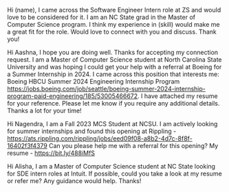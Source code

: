 Hi (name),
I came across the Software Engineer Intern role at ZS and would love to be considered for it. I am an NC State grad in the Master of Computer Science program. I think my experience in (skill) would make me a great fit for the role. Would love to connect with you and discuss. 
Thank you!


Hi Aashna, I hope you are doing well. 
Thanks for accepting my connection request.
I am a Master of Computer Science student at North Carolina State University and was hoping I could get your help with a referral at Boeing for a Summer Internship in 2024.
I came across this position that interests me: Boeing HBCU Summer 2024 Engineering Internship Program https://jobs.boeing.com/job/seattle/boeing-summer-2024-internship-program-paid-engineering/185/53005466672. I have attached my resume for your reference. Please let me know if you require any additional details.
Thanks a lot for your time!


Hi Nagendra,
I am a Fall 2023 MCS Student at NCSU. I am actively looking for summer internships and found this opening at Rippling - https://ats.rippling.com/rippling/jobs/eed09f08-a8b2-4d7c-8f8f-16402f3f4379
Can you please help me with a referral for this opening?
My resume - https://bit.ly/488iMfS


Hi Alisha, I am a Master of Computer Science student at NC State looking for SDE intern roles at Intuit. If possible, could you take a look at my resume or refer me? Any guidance would help. Thanks!